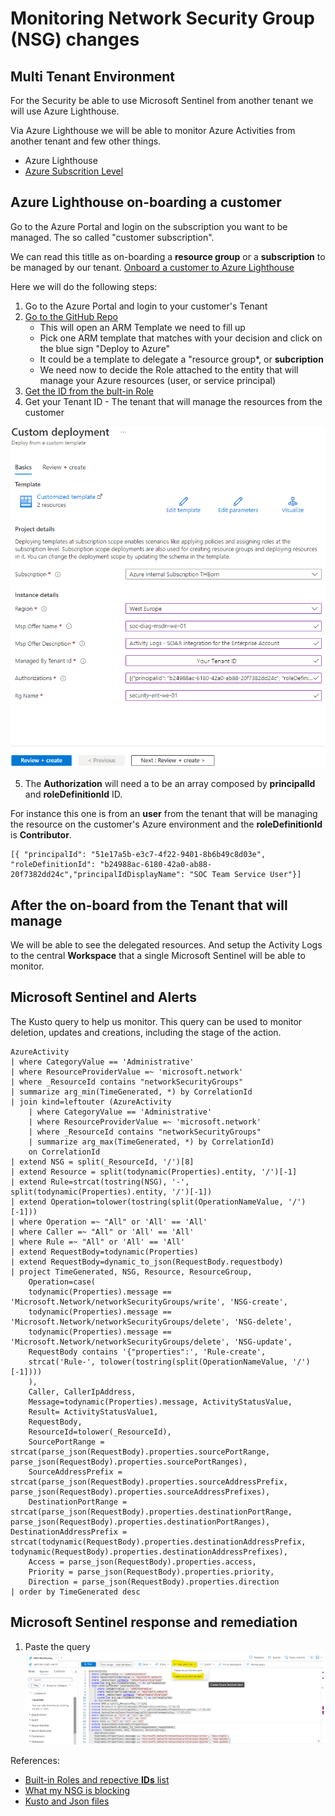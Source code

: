 # Monitoring Network Security Group (NSG) changes 

## Multi Tenant Environment 

For the Security be able to use Microsoft Sentinel from another tenant we will use Azure Lighthouse. 

Via Azure Lighthouse we will be able to monitor Azure Activities from another tenant and few other things.

* Azure Lighthouse
* [Azure Subscrition Level](https://docs.microsoft.com/en-us/azure/role-based-access-control/elevate-access-global-admin)

## Azure Lighthouse on-boarding a customer

Go to the Azure Portal and login on the subscription you want to be managed. The so called "customer subscription".

We can read this titlle as on-boarding a **resource group** or a **subscription** to be managed by our tenant.
[Onboard a customer to Azure Lighthouse](https://docs.microsoft.com/en-us/azure/lighthouse/how-to/onboard-customer)

Here we will do the following steps:

1. Go to the Azure Portal and login to your customer's Tenant
2. [Go to the GitHub Repo](https://github.com/Azure/Azure-Lighthouse-samples/)
   * This will open an ARM Template we need to fill up
   * Pick one ARM template that matches with your decision and click on the blue sign "Deploy to Azure"
   * It could be a template to delegate a "resource group*, or **subcription**
   * We need now to decide the Role attached to the entity that will manage your Azure resources (user, or service principal)
3. [Get the ID from the bult-in Role](https://docs.microsoft.com/en-us/azure/role-based-access-control/built-in-roles)
4. Get your Tenant ID - The tenant that will manage the resources from the customer

![](./media/on-boarding-customer-01.png)

5. The **Authorization** will need a to be an array composed by **principalId** and **roleDefinitionId** ID.

For instance this one is from an **user** from the tenant that will be managing the resource on the customer's Azure environment and the **roleDefinitionId** is **Contributor**.
```
[{ "principalId": "51e17a5b-e3c7-4f22-9401-8b6b49c8d03e",      "roleDefinitionId": "b24988ac-6180-42a0-ab88-20f7382dd24c","principalIdDisplayName": "SOC Team Service User"}]
```

## After the on-board from the Tenant that will manage

We will be able to see the delegated resources. And setup the Activity Logs to the central **Workspace** that a single Microsoft Sentinel will be able to monitor.

## Microsoft Sentinel and Alerts

The Kusto query to help us monitor. This query can be used to monitor deletion, updates and creations, including the stage of the action.

```kql
AzureActivity
| where CategoryValue == 'Administrative'
| where ResourceProviderValue =~ 'microsoft.network'
| where _ResourceId contains "networkSecurityGroups"
| summarize arg_min(TimeGenerated, *) by CorrelationId
| join kind=leftouter (AzureActivity
    | where CategoryValue == 'Administrative'
    | where ResourceProviderValue =~ 'microsoft.network'
    | where _ResourceId contains "networkSecurityGroups"
    | summarize arg_max(TimeGenerated, *) by CorrelationId)
    on CorrelationId
| extend NSG = split(_ResourceId, '/')[8]
| extend Resource = split(todynamic(Properties).entity, '/')[-1]
| extend Rule=strcat(tostring(NSG), '-', split(todynamic(Properties).entity, '/')[-1])
| extend Operation=tolower(tostring(split(OperationNameValue, '/')[-1]))
| where Operation =~ "All" or 'All' == 'All'
| where Caller =~ "All" or 'All' == 'All'
| where Rule =~ "All" or 'All' == 'All'
| extend RequestBody=todynamic(Properties)
| extend RequestBody=dynamic_to_json(RequestBody.requestbody)
| project TimeGenerated, NSG, Resource, ResourceGroup, 
    Operation=case(
    todynamic(Properties).message == 'Microsoft.Network/networkSecurityGroups/write', 'NSG-create',
    todynamic(Properties).message == 'Microsoft.Network/networkSecurityGroups/delete', 'NSG-delete',
    todynamic(Properties).message == 'Microsoft.Network/networkSecurityGroups/delete', 'NSG-update',
    RequestBody contains '{"properties":', 'Rule-create',
    strcat('Rule-', tolower(tostring(split(OperationNameValue, '/')[-1])))
    ),
    Caller, CallerIpAddress, 
    Message=todynamic(Properties).message, ActivityStatusValue,
    Result= ActivityStatusValue1,
    RequestBody,
    ResourceId=tolower(_ResourceId), 
    SourcePortRange = strcat(parse_json(RequestBody).properties.sourcePortRange, parse_json(RequestBody).properties.sourcePortRanges), 
    SourceAddressPrefix = strcat(parse_json(RequestBody).properties.sourceAddressPrefix, parse_json(RequestBody).properties.sourceAddressPrefixes),
    DestinationPortRange = strcat(parse_json(RequestBody).properties.destinationPortRange, parse_json(RequestBody).properties.destinationPortRanges), DestinationAddressPrefix = strcat(todynamic(RequestBody).properties.destinationAddressPrefix, todynamic(RequestBody).properties.destinationAddressPrefixes), 
    Access = parse_json(RequestBody).properties.access, 
    Priority = parse_json(RequestBody).properties.priority, 
    Direction = parse_json(RequestBody).properties.direction
| order by TimeGenerated desc
```

## Microsoft Sentinel response and remediation

1. Paste the query 
![Alert Creation](media/alert-creation-01.png)


References: 
* [Built-in Roles and repective **IDs** list](https://docs.microsoft.com/en-us/azure/role-based-access-control/built-in-roles)
* [What my NSG is blocking](https://docs.microsoft.com/en-us/azure/virtual-network/virtual-network-nsg-manage-log)
* [Kusto and Json files ](https://docs.microsoft.com/en-us/azure/data-explorer/kusto/query/parsejsonfunction)
  



